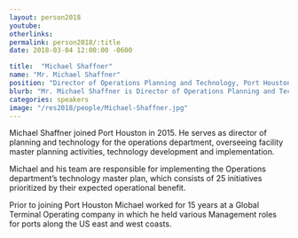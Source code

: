 ```yaml
---
layout: person2018
youtube: 
otherlinks: 
permalink: person2018/:title
date: 2018-03-04 12:00:00 -0600

title:  "Michael Shaffner"
name: "Mr. Michael Shaffner"
position: "Director of Operations Planning and Technology, Port Houston"
blurb: "Mr. Michael Shaffner is Director of Operations Planning and Technology at Port Houston."
categories: speakers
image: "/res2018/people/Michael-Shaffner.jpg"
---
```


Michael Shaffner joined Port Houston in 2015. He serves as director of planning and technology for the operations department, overseeing facility master planning activities, technology development and implementation.

Michael and his team are responsible for implementing the Operations department’s technology master plan, which consists of 25 initiatives prioritized by their expected operational benefit.

Prior to joining Port Houston Michael worked for 15 years at a Global Terminal Operating company in which he held various Management roles for ports along the US east and west coasts.
